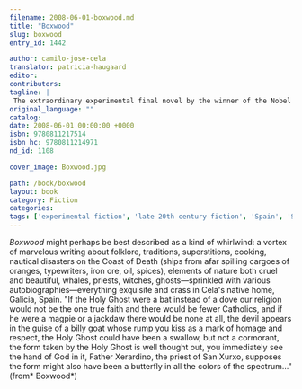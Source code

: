 ```yaml
---
filename: 2008-06-01-boxwood.md
title: "Boxwood"
slug: boxwood
entry_id: 1442

author: camilo-jose-cela
translator: patricia-haugaard
editor: 
contributors: 
tagline: |
 The extraordinary experimental final novel by the winner of the Nobel Prize for Literature
original_language: ""
catalog: 
date: 2008-06-01 00:00:00 +0000 
isbn: 9780811217514
isbn_hc: 9780811214971
nd_id: 1108

cover_image: Boxwood.jpg

path: /book/boxwood
layout: book
category: Fiction
categories: 
tags: ['experimental fiction', 'late 20th century fiction', 'Spain', 'Spanish', 'Spanish fiction']
---
```

*Boxwood* might perhaps be best described as a kind of whirlwind: a vortex of marvelous writing about folklore, traditions, superstitions, cooking, nautical disasters on the Coast of Death (ships from afar spilling cargoes of oranges, typewriters, iron ore, oil, spices), elements of nature both cruel and beautiful, whales, priests, witches, ghosts—sprinkled with various autobiographies—everything exquisite and crass in Cela's native home, Galicia, Spain. "If the Holy Ghost were a bat instead of a dove our religion would not be the one true faith and there would be fewer Catholics, and if he were a magpie or a jackdaw there would be none at all, the devil appears in the guise of a billy goat whose rump you kiss as a mark of homage and respect, the Holy Ghost could have been a swallow, but not a cormorant, the form taken by the Holy Ghost is well thought out, you immediately see the hand of God in it, Father Xerardino, the priest of San Xurxo, supposes the form might also have been a butterfly in all the colors of the spectrum..." (from* Boxwood*)





